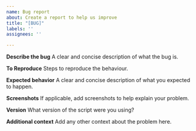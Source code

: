 ```yaml
---
name: Bug report
about: Create a report to help us improve
title: "[BUG]"
labels: ''
assignees: ''

---
```


**Describe the bug**
A clear and concise description of what the bug is.

**To Reproduce**
Steps to reproduce the behaviour.

**Expected behavior**
A clear and concise description of what you expected to happen.

**Screenshots**
If applicable, add screenshots to help explain your problem.

**Version**
What version of the script were you using?

**Additional context**
Add any other context about the problem here.
